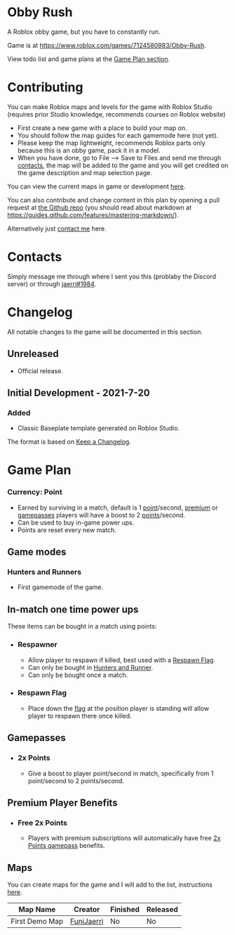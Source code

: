 # Obby Rush

A Roblox obby game, but you have to constantly run.

Game is at https://www.roblox.com/games/7124580983/Obby-Rush.

View todo list and game plans at the [Game Plan section](#game-plan).

# Contributing

You can make Roblox maps and levels for the game with Roblox Studio (requires prior Studio knowledge, recommends courses on Roblox website) 
- First create a new game with a place to build your map on.
- You should follow the map guides for each gamemode here (not yet).
- Please keep the map lightweight, recommends Roblox parts only because this is an obby game, pack it in a model.
- When you have done, go to File --> Save to Files and send me
through [contacts](#contacts), the map will be added to the game and you will get credited on the game description and map selection page.

You can view the current maps in game or development [here](#maps).

You can also contribute and change content in this plan by opening a pull request at [the Github repo](https://github.com/FuniJaerri/FuniJaerri/) (you should read about markdown at https://guides.github.com/features/mastering-markdown/).

Alternatively just [contact me](#contact) here.

# Contacts

Simply message me through where I sent you this (problaby the Discord server) or through [jaerri#1984](https://discord.com/users/679948431103492098).

# Changelog

All notable changes to the game will be documented in this section.

## Unreleased

- Official release.

## Initial Development - 2021-7-20

### Added 
- Classic Baseplate template generated on Roblox Studio.

The format is based on [Keep a Changelog](https://keepachangelog.com/en/1.0.0/).

# Game Plan

### Currency: Point

- Earned by surviving in a match, default is 1 [point](#match-currency-point)/second, [premium](#free-2x-points) or [gamepasses](#2x-points) players will have a boost to 2 [points](#match-currency-point)/second.
- Can be used to buy in-game power ups.
- Points are reset every new match.

## Game modes

### Hunters and Runners 

- First gamemode of the game.

## In-match one time power ups 

These items can be bought in a match using points:

- ### Respawner
    - Allow player to respawn if killed, best used with a [Respawn Flag](#respawn-flag).
    - Can only be bought in [Hunters and Runner](#hunters-and-runners).
    - Can only be bought once a match.

- ### Respawn Flag
    - Place down the [flag](#respawn-flag) at the position player is standing will allow player to respawn there once killed.
    
## Gamepasses

- ### 2x Points
    -  Give a boost to player point/second in match, specifically from 1 point/second to 2 points/second.

## Premium Player Benefits

- ### Free 2x Points
    - Players with premium subscriptions will automatically have free [2x Points gamepass](#2x-points) benefits.

## Maps

You can create maps for the game and I will add to the list, instructions [here](#contributing).

Map Name            | Creator           | Finished | Released
------------------- | ----------------- | -------- | --------
First Demo Map      | [FuniJaerri]      | No       | No
          
[FuniJaerri]: https://github.com/FuniJaerri

